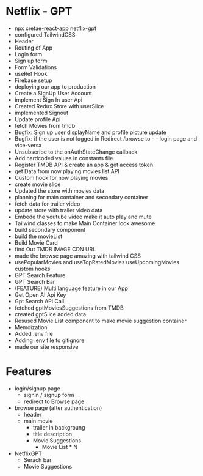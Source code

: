 # Netflix - GPT

- npx cretae-react-app netflix-gpt
- configured TailwindCSS
- Header
- Routing of App
- Login form
- Sign up form
- Form Validations
- useRef Hook
- Firebase setup
- deploying our app to production
- Create a SignUp User Account
- implement Sign In user Api
- Created Redux Store with userSlice
- implemented Signout
- Update profile Api
- fetch Movies from tmdb
- Bugfix: Sign up user displayName and profile picture update
- Bugfix: if the user is not logged in Redirect /browse to - - login page and vice-versa
- Unsubscribe to the onAuthStateChange callback
- Add hardcoded values in constants file
- Register TMDB API & create an app & get access token 
- get Data from now playing movies list API
- Custom hook for now playing movies 
- create movie slice
- Updated the store with movies data
- planning for main container and secondary container
- fetch data for trailer video 
- update store with trailer video data
- Embede the youtube video make it auto play and mute 
- Tailwind classes to make Main Container look awesome
- build secondary component
- build the movieList 
- Build Movie Card
- find Out TMDB IMAGE CDN URL
- made the browse page amazing with tailwind CSS
- usePopularMovies and useTopRatedMovies useUpcomingMovies custom hooks
- GPT Search Feature
- GPT Search Bar
- (FEATURE) Multi language feature in our App 
- Get Open AI Api Key
- Gpt Search API Call
- fetched gptMoviesSuggestions from TMDB
- created gptSlice added data
- Resused Movie List component to make movie suggestion container
- Memoization
- Added .env file
- Adding .env file to gitignore
- made our site responsive

# Features
- login/signup page
    - signin / signup form
    - redirect to Browse page
- browse page (after authentication)
    - header
    - main movie
        - trailer in backgroung
        - title description
        - Movie Suggestions
            - Movie List * N
- NetflixGPT
    - Serach bar
    - Movie Suggestions